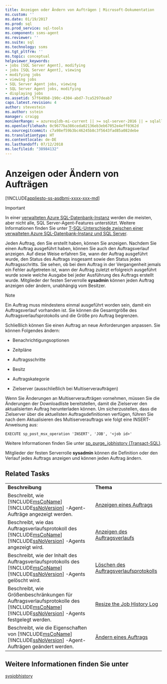 ```yaml
---
title: Anzeigen oder Ändern von Aufträgen | Microsoft-Dokumentation
ms.custom: ''
ms.date: 01/19/2017
ms.prod: sql
ms.prod_service: sql-tools
ms.component: ssms-agent
ms.reviewer: ''
ms.suite: sql
ms.technology: ssms
ms.tgt_pltfrm: ''
ms.topic: conceptual
helpviewer_keywords:
- jobs [SQL Server Agent], modifying
- jobs [SQL Server Agent], viewing
- modifying jobs
- viewing jobs
- SQL Server Agent jobs, viewing
- SQL Server Agent jobs, modifying
- displaying jobs
ms.assetid: 57f649b8-190c-4304-abd7-7ca5297deab7
caps.latest.revision: 4
author: stevestein
ms.author: sstein
manager: craigg
monikerRange: = azuresqldb-mi-current || >= sql-server-2016 || = sqlallproducts-allversions
ms.openlocfilehash: 0c9677ba386ceda02136eb3eb67052e4eff0362d
ms.sourcegitcommit: c7a98ef59b3bc46245b8c3f5643fad85a082debe
ms.translationtype: HT
ms.contentlocale: de-DE
ms.lasthandoff: 07/12/2018
ms.locfileid: "38984132"
---
```

# <a name="view-or-modify-jobs"></a>Anzeigen oder Ändern von Aufträgen
[!INCLUDE[appliesto-ss-asdbmi-xxxx-xxx-md](../../includes/appliesto-ss-asdbmi-xxxx-xxx-md.md)]

> [!IMPORTANT]  
> In einer [verwalteten Azure SQL-Datenbank-Instanz](https://docs.microsoft.com/azure/sql-database/sql-database-managed-instance) werden die meisten, aber nicht alle, SQL Server-Agent-Features unterstützt. Weitere Informationen finden Sie unter [T-SQL-Unterschiede zwischen einer verwalteten Azure SQL-Datenbank-Instanz und SQL Server](https://docs.microsoft.com/azure/sql-database/sql-database-managed-instance-transact-sql-information#sql-server-agent).

Jeden Auftrag, den Sie erstellt haben, können Sie anzeigen. Nachdem Sie einen Auftrag ausgeführt haben, können Sie auch den Auftragsverlauf anzeigen. Auf diese Weise erfahren Sie, wann der Auftrag ausgeführt wurde, den Status des Auftrags insgesamt sowie den Status jedes Auftragsschritts. Sie sehen, ob bei dem Auftrag in der Vergangenheit jemals ein Fehler aufgetreten ist, wann der Auftrag zuletzt erfolgreich ausgeführt wurde sowie welche Ausgabe bei jeder Ausführung des Auftrags erstellt wurde. Mitglieder der festen Serverrolle **sysadmin** können jeden Auftrag anzeigen oder ändern, unabhängig vom Besitzer.  
  
> [!NOTE]  
> Ein Auftrag muss mindestens einmal ausgeführt worden sein, damit ein Auftragsverlauf vorhanden ist. Sie können die Gesamtgröße des Auftragsverlaufsprotokolls und die Größe pro Auftrag begrenzen.  
  
Schließlich können Sie einen Auftrag an neue Anforderungen anpassen. Sie können Folgendes ändern:  
  
-   Benachrichtigungsoptionen  
  
-   Zeitpläne  
  
-   Auftragsschritte  
  
-   Besitz  
  
-   Auftragskategorie  
  
-   Zielserver (ausschließlich bei Multiserveraufträgen)  
  
Wenn Sie Änderungen an Multiserveraufträgen vornehmen, müssen Sie die Änderungen der Downloadliste bereitstellen, damit die Zielserver den aktualisierten Auftrag herunterladen können. Um sicherzustellen, dass die Zielserver über die aktuellsten Auftragsdefinitionen verfügen, führen Sie nach dem Aktualisieren des Multiserverauftrags wie folgt eine INSERT-Anweisung aus:  
  
```  
EXECUTE sp_post_msx_operation 'INSERT', 'JOB', '<job id>'  
```  
  
Weitere Informationen finden Sie unter [sp_purge_jobhistory (Transact-SQL)](http://msdn.microsoft.com/237f9bad-636d-4262-9bfb-66c034a43e88).  
  
Mitglieder der festen Serverrolle **sysadmin** können die Definition oder den Verlauf jedes Auftrags anzeigen und können jeden Auftrag ändern.  
  
## <a name="related-tasks"></a>Related Tasks  
  
|||  
|-|-|  
|**Beschreibung**|**Thema**|  
|Beschreibt, wie [!INCLUDE[msCoName](../../includes/msconame_md.md)][!INCLUDE[ssNoVersion](../../includes/ssnoversion_md.md)] -Agent-Aufträge angezeigt werden.|[Anzeigen eines Auftrags](../../ssms/agent/view-a-job.md)|  
|Beschreibt, wie das Auftragsverlaufsprotokoll des [!INCLUDE[msCoName](../../includes/msconame_md.md)][!INCLUDE[ssNoVersion](../../includes/ssnoversion_md.md)] -Agents angezeigt wird.|[Anzeigen des Auftragsverlaufs](../../ssms/agent/view-the-job-history.md)|  
|Beschreibt, wie der Inhalt des Auftragsverlaufsprotokolls des [!INCLUDE[msCoName](../../includes/msconame_md.md)][!INCLUDE[ssNoVersion](../../includes/ssnoversion_md.md)] -Agents gelöscht wird.|[Löschen des Auftragsverlaufsprotokolls](../../ssms/agent/clear-the-job-history-log.md)|  
|Beschreibt, wie Größenbeschränkungen für Auftragsverlaufsprotokolle des [!INCLUDE[msCoName](../../includes/msconame_md.md)][!INCLUDE[ssNoVersion](../../includes/ssnoversion_md.md)] -Agents festgelegt werden.|[Resize the Job History Log](../../ssms/agent/resize-the-job-history-log.md)|  
|Beschreibt, wie die Eigenschaften von [!INCLUDE[msCoName](../../includes/msconame_md.md)][!INCLUDE[ssNoVersion](../../includes/ssnoversion_md.md)] -Agent-Aufträgen geändert werden.|[Ändern eines Auftrags](../../ssms/agent/modify-a-job.md)|  
  
## <a name="see-also"></a>Weitere Informationen finden Sie unter  
[sysjobhistory](http://msdn.microsoft.com/1b1fcdbb-2af2-45e6-bf3f-e8279432ce13)  
  
